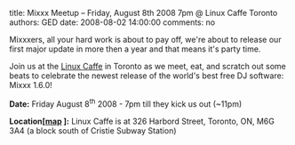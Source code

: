 title: Mixxx Meetup – Friday, August 8th 2008 7pm @ Linux Caffe Toronto
authors: GED
date: 2008-08-02 14:00:00
comments: no

Mixxxers, all your hard work is about to pay off, we're about to release our first major update in more then a year and that means it's party time.<br />
<p>Join us at the <a href="http://linuxcaffe.ca/">Linux Caffe</a>
 in Toronto as we meet, eat, and scratch out some beats to celebrate the newest release of the world's best free DJ software: Mixxx 1.6.0!<br />
</p>
<p><b>Date:</b>
 Friday August 8<sup>th</sup>
 2008 - 7pm till they kick us out (~11pm)<br />
</p>
<p><b>Location[<a href="http://maps.google.com/maps?q=linuxcaffe+toronto&amp;ll=43.660153,-79.417023&amp;spn=0.014158,0.029028&amp;num=5&amp;start=0&amp;hl=en">map</a>
]:</b>
 Linux Caffe is at 326 Harbord Street, Toronto, ON, M6G 3A4 (a block south of Cristie Subway Station)</p>

